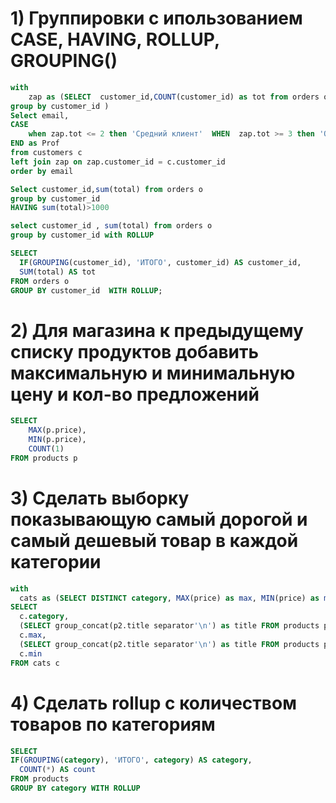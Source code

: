 # 1) Группировки с ипользованием CASE, HAVING, ROLLUP, GROUPING()
```sql
with
	zap as (SELECT 	customer_id,COUNT(customer_id) as tot from orders o 
group by customer_id )
Select email,
CASE 
	when zap.tot <= 2 then 'Средний клиент'  WHEN  zap.tot >= 3 then 'Ок клиент' WHEN  zap.tot is null then 'Не ок' 
END as Prof
from customers c
left join zap on zap.customer_id = c.customer_id 
order by email
```
```sql
Select customer_id,sum(total) from orders o 
group by customer_id 
HAVING sum(total)>1000
```
```sql
select customer_id , sum(total) from orders o 
group by customer_id with ROLLUP 
```
```sql
SELECT
  IF(GROUPING(customer_id), 'ИТОГО', customer_id) AS customer_id,
  SUM(total) AS tot
FROM orders o 
GROUP BY customer_id  WITH ROLLUP;
```
# 2) Для магазина к предыдущему списку продуктов добавить максимальную и минимальную цену и кол-во предложений
```sql
SELECT 
    MAX(p.price),
    MIN(p.price),
    COUNT(1) 
FROM products p
```

# 3) Сделать выборку показывающую самый дорогой и самый дешевый товар в каждой категории
```sql
with 
  cats as (SELECT DISTINCT category, MAX(price) as max, MIN(price) as min FROM products p group by category)
SELECT
  c.category, 
  (SELECT group_concat(p2.title separator'\n') as title FROM products p2 where p2.price = c.max and p2.category = c.category) as 'max_title',
  c.max,
  (SELECT group_concat(p2.title separator'\n') as title FROM products p2 where p2.price = c.min and p2.category = c.category) as 'min_title',
  c.min
FROM cats c
```

# 4) Сделать rollup с количеством товаров по категориям
```sql
SELECT
IF(GROUPING(category), 'ИТОГО', category) AS category,
  COUNT(*) AS count
FROM products
GROUP BY category WITH ROLLUP
```

